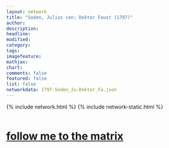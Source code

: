 ```yaml
---
layout: network
title: "Soden, Julius von: Doktor Faust (1797)"
author:
description:
headline:
modified:
category:
tags: 
imagefeature: 
mathjax: 
chart: 
comments: false
featured: false
list: false
networkdata: 1797-Soden_Ju-Doktor_Fa.json
---
```

{% include network.html %}
{% include network-static.html %}
<div class="row">
  <div class="small-5 small-centered columns"><a href="/matrix450"><h1>follow me to the matrix</h1></a>
</div>
</div>
